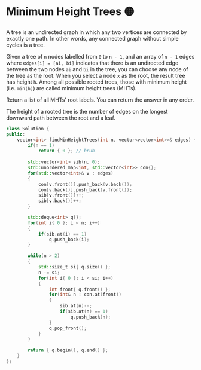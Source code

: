 # Minimum Height Trees 🟡

A tree is an undirected graph in which any two vertices are connected by exactly one path. In other words, any connected graph without simple cycles is a tree.

Given a tree of `n` nodes labelled from `0` to `n - 1`, and an array of `n - 1` edges where e`dges[i] = [ai, bi]` indicates that there is an undirected edge between the two nodes `ai` and `bi` in the tree, you can choose any node of the tree as the root. When you select a node `x` as the root, the result tree has height `h`. Among all possible rooted trees, those with minimum height (i.e. `min(h)`)  are called minimum height trees (MHTs).

Return a list of all MHTs' root labels. You can return the answer in any order.

The height of a rooted tree is the number of edges on the longest downward path between the root and a leaf.

```cpp
class Solution {
public:
    vector<int> findMinHeightTrees(int n, vector<vector<int>>& edges) {
        if(n == 1)
            return { 0 }; // bruh
        
        std::vector<int> sib(n, 0);
        std::unordered_map<int, std::vector<int>> con{};
        for(std::vector<int>& v : edges)
        {
            con[v.front()].push_back(v.back());
            con[v.back()].push_back(v.front());
            sib[v.front()]++;
            sib[v.back()]++;
        }

        std::deque<int> q{};
        for(int i{ 0 }; i < n; i++)
        {
            if(sib.at(i) == 1)
                q.push_back(i);
        }

        while(n > 2)
        {
            std::size_t si{ q.size() };
            n -= si;
            for(int i{ 0 }; i < si; i++)
            {
                int front{ q.front() };
                for(int& n : con.at(front))
                {
                    sib.at(n)--;
                    if(sib.at(n) == 1)
                        q.push_back(n);
                }
                q.pop_front();
            }
        }
        
        return { q.begin(), q.end() };
    }
};
```